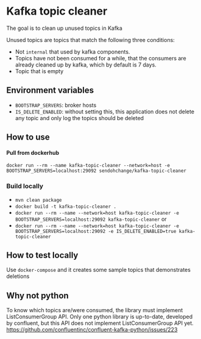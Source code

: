 # Kafka topic cleaner
The goal is to clean up unused topics in Kafka

Unused topics are topics that match the following three conditions:
- Not `internal` that used by kafka components.
- Topics have not been consumed for a while, that the consumers are already cleaned up by kafka,
which by default is 7 days.
- Topic that is empty

## Environment variables
- `BOOTSTRAP_SERVERS`: broker hosts
- `IS_DELETE_ENABLED`: without setting this, this application does not delete any topic and only log the topics should be deleted

## How to use

#### Pull from dockerhub
`docker run --rm --name kafka-topic-cleaner --network=host -e BOOTSTRAP_SERVERS=localhost:29092 sendohchange/kafka-topic-cleaner`

### Build locally
- `mvn clean package`
 - `docker build -t kafka-topic-cleaner .` 
 - `docker run --rm --name --network=host kafka-topic-cleaner -e BOOTSTRAP_SERVERS=localhost:29092 kafka-topic-cleaner` 
 or
 - `docker run --rm --name --network=host kafka-topic-cleaner -e BOOTSTRAP_SERVERS=localhost:29092 -e IS_DELETE_ENABLED=true kafka-topic-cleaner`

## How to test locally
Use `docker-compose` and it creates some sample topics that demonstrates deletions  

## Why not python
To know which topics are/were consumed, the library must implement ListConsumerGroup API.
Only one python library is up-to-date,
developed by confluent, but this API does not implement ListConsumerGroup API yet.
https://github.com/confluentinc/confluent-kafka-python/issues/223
